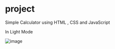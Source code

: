 # project

Simple Calculator using HTML , CSS and JavaScript 

In Light Mode

![image](https://github.com/Rishabhvaibhav/project/assets/48403808/0556f8ed-a02d-4cd4-a236-a29a2ea757b5)

